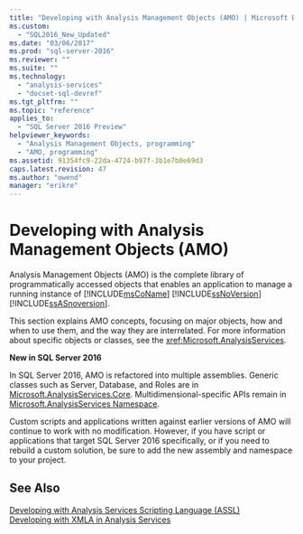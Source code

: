 ```yaml
---
title: "Developing with Analysis Management Objects (AMO) | Microsoft Docs"
ms.custom: 
  - "SQL2016_New_Updated"
ms.date: "03/06/2017"
ms.prod: "sql-server-2016"
ms.reviewer: ""
ms.suite: ""
ms.technology: 
  - "analysis-services"
  - "docset-sql-devref"
ms.tgt_pltfrm: ""
ms.topic: "reference"
applies_to: 
  - "SQL Server 2016 Preview"
helpviewer_keywords: 
  - "Analysis Management Objects, programming"
  - "AMO, programming"
ms.assetid: 91354fc9-22da-4724-b97f-3b1e7b0e69d3
caps.latest.revision: 47
ms.author: "owend"
manager: "erikre"
---
```

# Developing with Analysis Management Objects (AMO)
  Analysis Management Objects (AMO) is the complete library of programmatically accessed objects that enables an application to manage a running instance of [!INCLUDE[msCoName](../../../advanced-analytics/r-services/tutorials/includes/msconame-md.md)] [!INCLUDE[ssNoVersion](../../../advanced-analytics/r-services/includes/ssnoversion-md.md)] [!INCLUDE[ssASnoversion](../../../analysis-services/includes/ssasnoversion-md.md)].  
  
 This section explains AMO concepts, focusing on major objects, how and when to use them, and the way they are interrelated. For more information about specific objects or classes, see the <xref:Microsoft.AnalysisServices>.  
  
 **New in SQL Server 2016**  
  
 In SQL Server 2016, AMO is refactored into multiple assemblies. Generic classes such as Server, Database, and Roles are in [Microsoft.AnalysisServices.Core](Microsoft.AnalysisServices.Core.xml). Multidimensional-specific APIs remain in [Microsoft.AnalysisServices Namespace](https://msdn.microsoft.com/library/ms146720\(SQL.130\).aspx).  
  
 Custom scripts and applications written against earlier versions of AMO will continue to work with no modification. However, if you have script or applications that target SQL Server 2016 specifically, or if you need to rebuild a custom solution, be sure to add the new assembly and namespace to your project.  
  
## See Also  
 [Developing with Analysis Services Scripting Language &#40;ASSL&#41;](../../../analysis-services/multidimensional-models/scripting-language-assl/developing-with-analysis-services-scripting-language-assl.md)   
 [Developing with XMLA in Analysis Services](../../../analysis-services/multidimensional-models-scripting-language-assl-xmla/developing-with-xmla-in-analysis-services.md)  
  
  